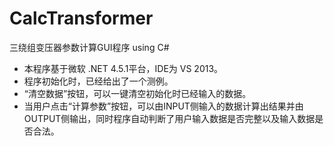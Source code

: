 # CalcTransformer
三绕组变压器参数计算GUI程序 using C#

* 本程序基于微软 .NET 4.5.1平台，IDE为 VS 2013。
* 程序初始化时，已经给出了一个测例。
* “清空数据”按钮，可以一键清空初始化时已经输入的数据。
* 当用户点击“计算参数”按钮，可以由INPUT侧输入的数据计算出结果并由OUTPUT侧输出，同时程序自动判断了用户输入数据是否完整以及输入数据是否合法。
